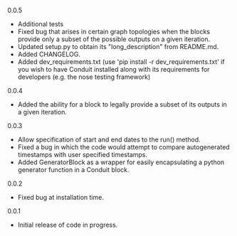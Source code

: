 0.0.5

* Additional tests
* Fixed bug that arises in certain graph topologies when the blocks provide only a subset of the possible 
  outputs on a given iteration.
* Updated setup.py to obtain its "long_description" from README.md.
* Added CHANGELOG.
* Added dev_requirements.txt (use 'pip install -r dev_requirements.txt' if you wish to have Conduit installed
  along with its requirements for developers (e.g. the nose testing framework)

0.0.4

* Added the ability for a block to legally provide a subset of its outputs in a given iteration.

0.0.3

* Allow specification of start and end dates to the run() method.
* Fixed a bug in which the code would attempt to compare autogenerated timestamps with user specified timestamps.
* Added GeneratorBlock as a wrapper for easily encapsulating a python generator function in a Conduit block.

0.0.2

* Fixed bug at installation time.

0.0.1

* Initial release of code in progress.

